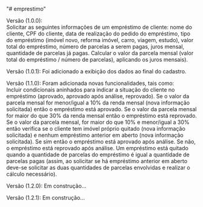 "# emprestimo" 

Versão (1.0.0):                                                                                         
	Solicitar as seguintes informações de um empréstimo de cliente: nome do cliente, CPF do cliente, data de realização do pedido do empréstimo, tipo do empréstimo (imóvel novo, reforma imóvel, carro, viagem, estudo), valor total do empréstimo, número de parcelas a serem pagas, juros mensal, quantidade de parcelas já pagas. Calcular o valor da parcela mensal (valor total do empréstimo / número de parcelas), aplicando os juros mensais).

Versão (1.0.1):
	Foi adicionado a exibição dos dados ao final do cadastro.

Versão (1.1.0):
	Foram adicionada novas funcionalidades, tais como:                                                             
	Incluir condicionais aninhados para indicar a situação do cliente no empréstimo (aprovado, aprovado após análise, reprovado). Se o valor da parcela mensal for menor/igual a 10% da renda mensal (nova informação solicitada) então o empréstimo está aprovado. Se o valor da parcela mensal for maior do que 30% da renda mensal então o empréstimo está reprovado. Se o valor da parcela mensal, for maior do que 10% e menor/igual a 30% então verifica se o cliente tem imóvel próprio quitado (nova informação solicitada) e nenhum empréstimo anterior em aberto (nova informação solicitada). Se sim então o empréstimo está aprovado após análise. Se não, o empréstimo está reprovado após análise.  Um empréstimo está quitado quando a quantidade de parcelas do empréstimo é igual a quantidade de parcelas pagas (assim, ao solicitar se há empréstimo anterior em aberto deve-se solicitar as duas quantidades de parcelas envolvidas e realizar o cálculo necessário). 

Versão (1.2.0):
	Em construção...

Versão (1.2.1):
	Em construção...